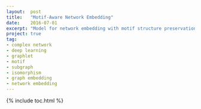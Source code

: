 ```yaml
---
layout:  post
title:   "Motif-Aware Network Embedding"
date:    2016-07-01
excerpt: "Model for network embedding with motif structure preservation."
project: true
tag:
- complex network
- deep learning
- graphlet
- motif
- subgraph
- isomorphism
- graph embedding
- network embedding
---
```


{% include toc.html %}


